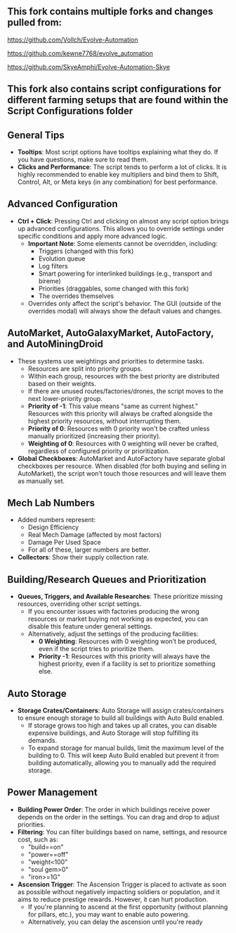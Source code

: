 ## This fork contains multiple forks and changes pulled from:

https://github.com/Vollch/Evolve-Automation

https://github.com/kewne7768/evolve_automation

https://github.com/SkyeAmphi/Evolve-Automation-Skye

## This fork also contains script configurations for different farming setups that are found within the Script Configurations folder

## General Tips

- **Tooltips**: Most script options have tooltips explaining what they do. If you have questions, make sure to read them.
- **Clicks and Performance**: The script tends to perform a lot of clicks. It is highly recommended to enable key multipliers and bind them to Shift, Control, Alt, or Meta keys (in any combination) for best performance.

## Advanced Configuration

- **Ctrl + Click**: Pressing Ctrl and clicking on almost any script option brings up advanced configurations. This allows you to override settings under specific conditions and apply more advanced logic.
    - **Important Note**: Some elements cannot be overridden, including:
        - Triggers (changed with this fork)
        - Evolution queue
        - Log filters
        - Smart powering for interlinked buildings (e.g., transport and bireme)
        - Priorities (draggables, some changed with this fork)
        - The overrides themselves
    - Overrides only affect the script's behavior. The GUI (outside of the overrides modal) will always show the default values and changes.

## AutoMarket, AutoGalaxyMarket, AutoFactory, and AutoMiningDroid

- These systems use weightings and priorities to determine tasks.
    - Resources are split into priority groups.
    - Within each group, resources with the best priority are distributed based on their weights.
    - If there are unused routes/factories/drones, the script moves to the next lower-priority group.
    - **Priority of -1**: This value means "same as current highest." Resources with this priority will always be crafted alongside the highest priority resources, without interrupting them.
    - **Priority of 0**: Resources with 0 priority won't be crafted unless manually prioritized (increasing their priority).
    - **Weighting of 0**: Resources with 0 weighting will never be crafted, regardless of configured priority or prioritization.
- **Global Checkboxes**: AutoMarket and AutoFactory have separate global checkboxes per resource. When disabled (for both buying and selling in AutoMarket), the script won’t touch those resources and will leave them as manually set.

## Mech Lab Numbers

- Added numbers represent:
    - Design Efficiency
    - Real Mech Damage (affected by most factors)
    - Damage Per Used Space
    - For all of these, larger numbers are better.
- **Collectors**: Show their supply collection rate.

## Building/Research Queues and Prioritization

- **Queues, Triggers, and Available Researches**: These prioritize missing resources, overriding other script settings.
    - If you encounter issues with factories producing the wrong resources or market buying not working as expected, you can disable this feature under general settings.
    - Alternatively, adjust the settings of the producing facilities:
        - **0 Weighting**: Resources with 0 weighting won’t be produced, even if the script tries to prioritize them.
        - **Priority -1**: Resources with this priority will always have the highest priority, even if a facility is set to prioritize something else.

## Auto Storage

- **Storage Crates/Containers**: Auto Storage will assign crates/containers to ensure enough storage to build all buildings with Auto Build enabled.
    - If storage grows too high and takes up all crates, you can disable expensive buildings, and Auto Storage will stop fulfilling its demands.
    - To expand storage for manual builds, limit the maximum level of the building to 0. This will keep Auto Build enabled but prevent it from building automatically, allowing you to manually add the required storage.

## Power Management

- **Building Power Order**: The order in which buildings receive power depends on the order in the settings. You can drag and drop to adjust priorities.
- **Filtering**: You can filter buildings based on name, settings, and resource cost, such as:
    - "build==on"
    - "power==off"
    - "weight<100"
    - "soul gem>0"
    - "iron>=1G"
- **Ascension Trigger**: The Ascension Trigger is placed to activate as soon as possible without negatively impacting soldiers or population, and it aims to reduce prestige rewards. However, it can hurt production.
    - If you're planning to ascend at the first opportunity (without planning for pillars, etc.), you may want to enable auto powering.
    - Alternatively, you can delay the ascension until you're ready
